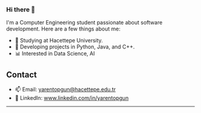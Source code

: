 ### Hi there 👋

I'm a Computer Engineering student passionate about software development. Here are a few things about me:

- 🌱 Studying at Hacettepe University.
- 🚀 Developing projects in Python, Java, and C++.
- 📊  Interested in Data Science, AI 

## Contact

- 📫 Email: yarentopgun@hacettepe.edu.tr
- 💬 LinkedIn: www.linkedin.com/in/yarentopgun

---
